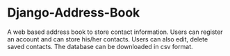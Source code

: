 # Django-Address-Book
A web based address book to store contact information. Users can register an account and can store his/her contacts. Users can also edit, delete saved contacts. The database can be downloaded in csv format.
